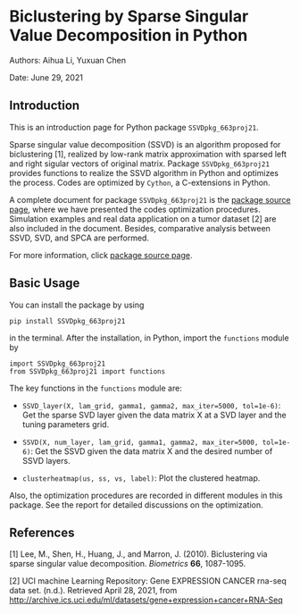 # Biclustering by Sparse Singular Value Decomposition in Python

Authors: Aihua Li, Yuxuan Chen

Date: June 29, 2021

## Introduction

This is an introduction page for Python package `SSVDpkg_663proj21`.

Sparse singular value decomposition (SSVD) is an algorithm proposed for biclustering [1], realized by low-rank matrix approximation with sparsed left and right sigular vectors of original matrix. Package `SSVDpkg_663proj21` provides functions to realize the SSVD algorithm in Python and optimizes the process. Codes are optimized by `Cython`, a C-extensions in Python. 

A complete document for package `SSVDpkg_663proj21` is the [package source page](https://github.com/aihua-li12/Biclustering-SSVD), where we have presented the codes optimization procedures. Simulation examples and real data application on a tumor dataset [2] are also included in the document. Besides, comparative analysis between SSVD, SVD, and SPCA are performed. 

For more information, click [package source page](https://github.com/aihua-li12/Biclustering-SSVD).

## Basic Usage

You can install the package by using 
```
pip install SSVDpkg_663proj21
```
in the terminal. After the installation, in Python, import the `functions` module by
```
import SSVDpkg_663proj21
from SSVDpkg_663proj21 import functions
```

The key functions in the `functions` module are:

- `SSVD_layer(X, lam_grid, gamma1, gamma2, max_iter=5000, tol=1e-6)`: Get the sparse SVD layer given the data matrix X at a SVD layer and the tuning parameters grid.

- `SSVD(X, num_layer, lam_grid, gamma1, gamma2, max_iter=5000, tol=1e-6)`: Get the SSVD given the data matrix X and the desired number of SSVD layers.

- `clusterheatmap(us, ss, vs, label)`: Plot the clustered heatmap.

Also, the optimization procedures are recorded in different modules in this package. See the report for detailed discussions on the optimization. 

 
## References

[1] Lee, M., Shen, H., Huang, J., and Marron, J. (2010). Biclustering via sparse singular value decomposition. *Biometrics* **66**, 1087-1095. 
 
[2] UCI machine Learning Repository: Gene EXPRESSION CANCER rna-seq data set. (n.d.). Retrieved April 28, 2021, from http://archive.ics.uci.edu/ml/datasets/gene+expression+cancer+RNA-Seq
